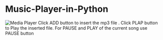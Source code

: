 # Music-Player-in-Python
![Media Player](https://user-images.githubusercontent.com/110162215/235058672-e09952b0-5810-4576-b58a-b4e9277f4c50.jpeg)
Click ADD button to insert the mp3 file .
Click PLAP button to Play the inserted file.
For PAUSE and PLAY of the current song use PAUSE button
